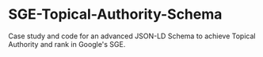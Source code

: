 # SGE-Topical-Authority-Schema
Case study and code for an advanced JSON-LD Schema to achieve Topical Authority and rank in Google's SGE.
